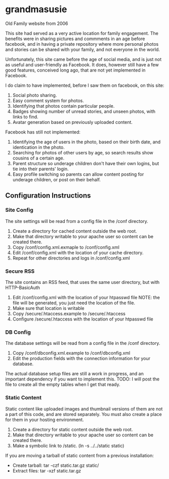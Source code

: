 # grandmasusie
Old Family website from 2006

This site had served as a very active location for family engagement.  The benefits were in sharing pictures and 
 commments in an age before facebook, and in having a private repository where more personal photos and stories
 can be shared with your family, and not everyone in the world.
 
Unfortunately, this site came before the age of social media, and is just not as useful and user-friendly as Facebook.
It does, however still have a few good features, conceived long ago, that are not yet implemented in Facebook.

I do claim to have implemented, before I saw them on facebook, on this site:

  1. Social photo sharing.
  2. Easy comment system for photos.
  3. Identifying that photos contain particular people.
  4. Badges showing number of unread stories, and unseen photos, with links to find.
  5. Avatar generation based on previously uploaded content.
  
Facebook has still not implemented:

  1. Identifying the age of users in the photo, based on their birth date, and identication in the photo.
  2. Searching for photos of other users by age, so search results show cousins of a certain age.
  3. Parent structure so underage children don't have their own logins, but tie into their parents' login.
  3. Easy profile switching so parents can allow content posting for underage children, or post on their behalf.

## Configuration Instructions ##

### Site Config ###

The site settings will be read from a config file in the /conf directory.

  1. Create a directory for cached content outside the web root.
  2. Make that directory writable to your apache user so content can be created there.
  3. Copy /conf/config.xml.exmaple to /conf/config.xml
  4. Edit /conf/config.xml with the location of your cache directory.
  5. Repeat for other directories and logs in /conf/config.xml

### Secure RSS ###

The site contains an RSS feed, that uses the same user directory, but with HTTP-BasicAuth

  1. Edit /conf/config.xml with the location of your htpasswd file 
     NOTE: the file will be generated, you just need the location of the file.
  2. Make sure that location is writable
  3. Copy /secure/.htaccess.example to /secure/.htaccess
  4. Configure /secure/.htaccess with the location of your htpasswd file

### DB Config ###

The database settings will be read from a config file in the /conf directory.

  1. Copy /conf/dbconfig.xml.example to /conf/dbconfig.xml
  2. Edit the production fields with the connection information for your database.

The actual database setup files are still a work in progress, and an important dependency if you want to implement this.
TODO: I will post the file to create all the empty tables when I get that ready.

### Static Content ###

Static content like uploaded images and thumbnail versions of them are not a part of this code, and are stored
separately.  You must also create a place for them in your hosting environment.

  1. Create a directory for static content outside the web root.
  2. Make that directory writable to your apache user so content can be created there.
  3. Make a symbolic link to /static. (ln -s ../../static static)

If you are moving a tarball of static content from a previous installation:

  - Create tarball: tar -czf static.tar.gz static/
  - Extract files: tar -xzf static.tar.gz
